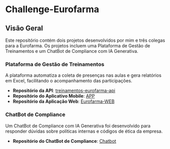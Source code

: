 # Challenge-Eurofarma

## Visão Geral
Este repositório contém dois projetos desenvolvidos por mim e três colegas para a Eurofarma. Os projetos incluem uma Plataforma de Gestão de Treinamentos e um ChatBot de Compliance com IA Generativa.

### Plataforma de Gestão de Treinamentos
A plataforma automatiza a coleta de presenças nas aulas e gera relatórios em Excel, facilitando o acompanhamento das participações.

- **Repositório da API**: [treinamentos-eurofarma-api](https://github.com/CarlosHLP060304/treinamentos-eurofarma-api)
- **Repositório do Aplicativo Mobile**: [APP](https://github.com/CarlosHLP060304/APP)
- **Repositório da Aplicação Web**: [Eurofarma-WEB](https://github.com/CarlosHLP060304/Eurofarma-WEB)

### ChatBot de Compliance
Um ChatBot de Compliance com IA Generativa foi desenvolvido para responder dúvidas sobre políticas internas e códigos de ética da empresa.

- **Repositório do ChatBot de Compliance**: [Chatbot](https://github.com/CarlosHLP060304/Chatbot)

